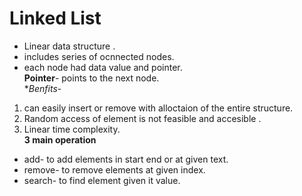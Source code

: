 # Linked List
+ Linear data structure .<br/>
+ includes series of ocnnected nodes.<br/>
+ each node had data value and pointer.<br/>
**Pointer**- points to the next node.<br/>
**Benfits*-
1) can easily insert or remove with alloctaion of the entire structure.<br/>
2) Random access of element is not feasible and accesible .<br/>
3) Linear time complexity. <br/>
**3 main operation**<br/>
+ add- to add elements in start end or at given text.
+ remove- to remove elements at given index.
+ search- to find element given it value.
   
